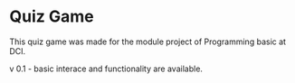 # Quiz Game

This quiz game was made for the module project of Programming basic at DCI.

v 0.1 - basic interace and functionality are available.
